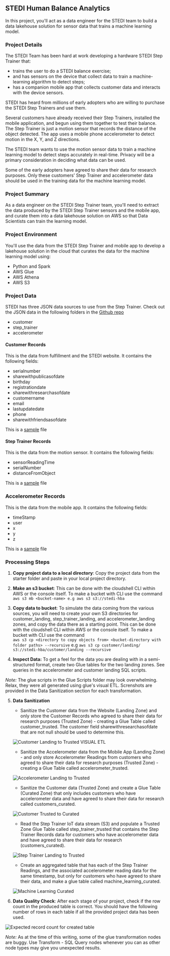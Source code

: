 ## STEDI Human Balance Analytics
In this project, you'll act as a data engineer for the STEDI team to build a data lakehouse solution for sensor data that trains a machine learning model.
### Project Details
The STEDI Team has been hard at work developing a hardware STEDI Step Trainer that:

- trains the user to do a STEDI balance exercise;
- and has sensors on the device that collect data to train a machine-learning algorithm to detect steps;
- has a companion mobile app that collects customer data and interacts with the device sensors.

STEDI has heard from millions of early adopters who are willing to purchase the STEDI Step Trainers and use them.

Several customers have already received their Step Trainers, installed the mobile application, and begun using them together to test their balance. The Step Trainer is just a motion sensor that records the distance of the object detected. The app uses a mobile phone accelerometer to detect motion in the X, Y, and Z directions.

The STEDI team wants to use the motion sensor data to train a machine learning model to detect steps accurately in real-time. Privacy will be a primary consideration in deciding what data can be used.

Some of the early adopters have agreed to share their data for research purposes. Only these customers’ Step Trainer and accelerometer data should be used in the training data for the machine learning model.

### Project Summary
As a data engineer on the STEDI Step Trainer team, you'll need to extract the data produced by the STEDI Step Trainer sensors and the mobile app, and curate them into a data lakehouse solution on AWS so that Data Scientists can train the learning model.

### Project Environment
You'll use the data from the STEDI Step Trainer and mobile app to develop a lakehouse solution in the cloud that curates the data for the machine learning model using:

-   Python and Spark
-   AWS Glue
-   AWS Athena
-   AWS S3

### Project Data
STEDI has three JSON data sources to use from the Step Trainer. Check out the JSON data in the following folders in the [Github repo](https://github.com/udacity/nd027-Data-Engineering-Data-Lakes-AWS-Exercises/tree/main/project/starter)
- customer
- step_trainer
- accelerometer

#### Customer Records
This is the data from fulfillment and the STEDI website. It contains the following fields:
- serialnumber
- sharewithpublicasofdate
- birthday
- registrationdate
- sharewithresearchasofdate
- customername
- email
- lastupdatedate
- phone
- sharewithfriendsasofdate

This is a [sample](https://github.com/udacity/nd027-Data-Engineering-Data-Lakes-AWS-Exercises/blob/main/project/starter/customer/landing/customer-1691348231425.json) file 

#### Step Trainer Records
This is the data from the motion sensor. It contains the following fields:
- sensorReadingTime
- serialNumber
- distanceFromObject

This is a [sample](https://github.com/udacity/nd027-Data-Engineering-Data-Lakes-AWS-Exercises/blob/main/project/starter/step_trainer/landing/step_trainer-1691348232132.json) file 

### Accelerometer Records
This is the data from the mobile app. It contains the following fields:
- timeStamp
- user
- x
- y
- z

This is a [sample](https://github.com/udacity/nd027-Data-Engineering-Data-Lakes-AWS-Exercises/blob/main/project/starter/accelerometer/landing/accelerometer-1691348231445.json) file 

### Processing Steps
1. **Copy project data to a local directory**: Copy the project data from the starter folder and paste in your local project directory.

2. **Make an s3 bucket**: This can be done with the cloudshell CLI within AWS or the console itself. To make a bucket with CLI use the command <br>
    `aws s3 mb <bucket-name> e.g aws s3 s3://stedi-hba` 

3. **Copy data to bucket**: To simulate the data coming from the various sources, you will need to create your own S3 directories for customer_landing, step_trainer_landing, and accelerometer_landing zones, and copy the data there as a starting point. This can be done with the cloudshell CLI within AWS or the console itself.  To make a bucket with CLI use the command <br>
`aws s3 cp <directory to copy objects from> <bucket-directory with folder paths> --recursive` e.g
`aws s3 cp customer/landing/ s3://stedi-hba/customer/landing --recursive`

4. **Inspect Data:** To get a feel for the data you are dealing with in a semi-structured format, create two Glue tables for the two landing zones. See queries in the accelerometer and customer landing SQL scripts.

*Note:* The glue scripts in the Glue Scripts folder may look overwhelming. Relax, they were all generated using glue's visual ETL. Screnshots are provided in the Data Sanitization section for each transformation.


5.  **Data Sanitization**
    - Sanitize the Customer data from the Website (Landing Zone) and only store the Customer Records who agreed to share their data for research purposes (Trusted Zone) - creating a Glue Table called customer_trusted. The customer field sharewithresearchasofdate that are not null should be used to determine this. 

    ![Customer Landing to Trusted VISUAL ETL](screenshots/customer_landing_to_trusted.png)

    - Sanitize the Accelerometer data from the Mobile App (Landing Zone) - and only store Accelerometer Readings from customers who agreed to share their data for research purposes (Trusted Zone) - creating a Glue Table called accelerometer_trusted.

    ![Accelerometer Landing to Trusted](screenshots/accelerometer_landing_to_trusted.png)

    - Sanitize the Customer data (Trusted Zone) and create a Glue Table (Curated Zone) that only includes customers who have accelerometer data and have agreed to share their data for research called customers_curated.

    ![Customer Trusted to Curated](screenshots/customer_trusted_to_curated.png)

    - Read the Step Trainer IoT data stream (S3) and populate a Trusted Zone Glue Table called step_trainer_trusted that contains the Step Trainer Records data for customers who have accelerometer data and have agreed to share their data for research (customers_curated). 

    ![Step Trainer Landing to Trusted](screenshots/step_trainer_landing_to_trusted.png)


    - Create an aggregated table that has each of the Step Trainer Readings, and the associated accelerometer reading data for the same timestamp, but only for customers who have agreed to share their data, and make a glue table called machine_learning_curated.

    ![Machine Learning Curated](screenshots/machine_learning_curated.png)



6. **Data Quality Check**: After each stage of your project, check if the row count in the produced table is correct. You should have the following number of rows in each table if all the provided project data has been used.

![Expected record count for created table](screenshots/result_count_screenshots.png)


*Note:*  As at the time of this writing, some of the glue transformation nodes are buggy. Use Transform - SQL Query nodes whenever you can as other node types may give you unexpected results.












